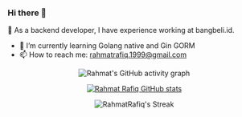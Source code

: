 ### Hi there 👋

<!--
**RahmatRafiq/RahmatRafiq** is a ✨ _special_ ✨ repository because its `README.md` (this file) appears on your GitHub profile.

Here are some ideas to get you started:

- 🔭 I’m currently working on bangbeli.id
- 🌱 I’m currently learning golang native
- 👯 I’m looking to collaborate on ...
- 🤔 I’m looking for help with ...
- 💬 Ask me about ...
- 📫 How to reach me: ...
- 😄 Pronouns: ...
- ⚡ Fun fact: ...
-->

🔭 As a backend developer, I have experience working at bangbeli.id.
- 🌱 I’m currently learning Golang native and Gin GORM
- 📫 How to reach me: rahmatrafiq.1999@gmail.com

<div align="center">
  
![Rahmat's GitHub activity graph](http://github-profile-summary-cards.vercel.app/api/cards/most-commit-language?username=RahmatRafiq&theme=tokyonight&show_icons=true&cache_seconds=1800)
  
[![Rahmat Rafiq GitHub stats](https://github-readme-stats.vercel.app/api?username=RahmatRafiq&theme=tokyonight&show_icons=true&cache_seconds=1800)](https://github.com/RahmatRafiq)
 
![RahmatRafiq's Streak](https://github-readme-streak-stats.herokuapp.com/?user=RahmatRafiq&theme=tokyonight&show_icons=true&cache_seconds=1800)
 
</div>
